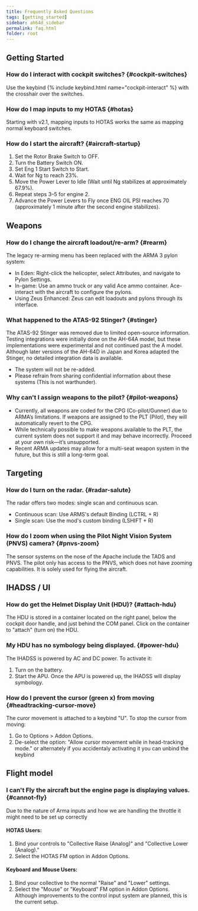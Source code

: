 ```yaml
---
title: Frequently Asked	Questions
tags: [getting_started]
sidebar: ah64d_sidebar
permalink: faq.html
folder:	root
---
```

## Getting Started

###	How	do I interact with cockpit switches? {#cockpit-switches}

Use	the	keybind	{% include keybind.html	name="cockpit-interact"	%} with	the	crosshair over the switches.

###	How	do I map inputs	to my HOTAS	{#hotas}
Starting with v2.1, mapping inputs to HOTAS works the same as mapping normal keyboard switches.

###	How	do I start the aircraft? {#aircraft-startup}

1. Set the Rotor Brake Switch to OFF.
2. Turn	the	Battery	Switch ON.
3. Set Eng 1 Start Switch to Start.
4. Wait	for	Ng to reach	23%.
5. Move the Power Lever to Idle (Wait until Ng stabilizes at approximately 67.9%).
6. Repeat steps 3–5 for engine	2.
7. Advance	the	Power Levers to Fly	once ENG OIL PSI reaches 70 (approximately 1 minute	after the second engine	stabilizes).

## Weapons
###	How	do I change	the	aircraft loadout/re-arm? {#rearm}
The legacy re-arming menu has been replaced with the ARMA 3 pylon system:
- In Eden: Right-click the helicopter, select Attributes, and navigate to Pylon Settings.
- In-game: Use an ammo truck or any valid Ace ammo container. Ace-interact with the aircraft to configure the pylons.
- Using Zeus Enhanced: Zeus can edit loadouts and pylons through its interface.

###	What happened to the ATAS-92 Stinger? {#stinger}
The ATAS-92 Stinger was removed due to limited open-source information. Testing integrations were initially done on the AH-64A model, but these implementations were experimental and not continued past the A model. Although later versions of the AH-64D in Japan and Korea adapted the Stinger, no detailed integration data is available.
- The system will not be re-added.
- Please refrain from sharing confidential information about these systems (This is not warthunder).

###	Why	can't I	assign weapons to the pilot? {#pilot-weapons}
- Currently, all weapons are coded for the CPG (Co-pilot/Gunner) due to ARMA’s limitations. If weapons are assigned to the PLT (Pilot), they will automatically revert to the CPG. 
- While technically possible to make weapons available to the PLT, the current system does not support it and may behave incorrectly. Proceed at your own risk—it’s unsupported. 
- Recent ARMA updates may allow for a multi-seat weapon system in the future, but this is still a long-term goal.

## Targeting
###	How	do I turn on the radar.	{#radar-salute}
The radar offers two modes: single scan and continuous scan.
- Continuous scan: Use ARMS's default Binding (LCTRL + R)
- Single scan: Use the mod's custom binding (LSHIFT + R)

###	How	do I zoom when using the Pilot Night Vision	System (PNVS) camera? {#pnvs-zoom}
The sensor systems on the nose of the Apache include the TADS and PNVS. The pilot only has access to the PNVS, which does not have zooming capabilities. It is solely used for flying the aircraft.

## IHADSS /	UI
###	How	do get the Helmet Display Unit (HDU)? {#attach-hdu}
The HDU is stored in a container located on the right panel, below the cockpit door handle, and just behind the COM panel. Click on the container to "attach" (turn on) the HDU.

###	My HDU has no symbology	being displayed. {#power-hdu}
The IHADSS is powered by AC and DC power. To activate it:
1. Turn on the battery.
2. Start the APU. Once the APU is powered up, the IHADSS will display symbology.

###	How	do I prevent the cursor	(green x) from moving {#headtracking-cursor-move}
The curor movement is attached to a keybind "U".
To stop the cursor from moving:
1. Go to Options > Addon Options.
2. De-select the option: "Allow cursor movement while in head-tracking mode."
or alternately if you accidentaly activating it you can unbind the keybind

## Flight model

###	I can't	Fly	the	aircraft but the engine	page is displaying values. {#cannot-fly}
Due	to the nature of Arma inputs and how we are	handling the throttle it might need	to be set up correctly
#### HOTAS Users:
1. Bind your controls to "Collective Raise (Analog)" and "Collective Lower (Analog)."
2. Select the HOTAS FM option in Addon Options.

#### Keyboard and Mouse Users:
1. Bind your collective to the normal "Raise" and "Lower" settings.
2. Select the "Mouse" or "Keyboard" FM option in Addon Options.
Although improvements to the control input system are planned, this is the current setup.